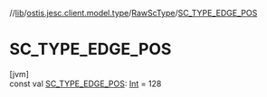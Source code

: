 //[lib](../../../index.md)/[ostis.jesc.client.model.type](../index.md)/[RawScType](index.md)/[SC_TYPE_EDGE_POS](-s-c_-t-y-p-e_-e-d-g-e_-p-o-s.md)

# SC_TYPE_EDGE_POS

[jvm]\
const val [SC_TYPE_EDGE_POS](-s-c_-t-y-p-e_-e-d-g-e_-p-o-s.md): [Int](https://kotlinlang.org/api/latest/jvm/stdlib/kotlin/-int/index.html) = 128

